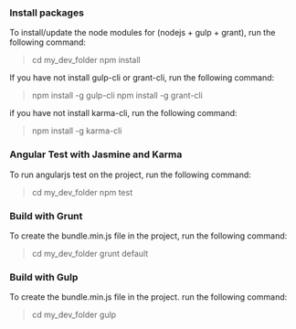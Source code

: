 ### Install packages ###

To install/update the node modules for (nodejs + gulp + grant), run the following command:
  
> cd my_dev_folder
> npm install
  
If you have not install gulp-cli or grant-cli, run the following command:

> npm install -g gulp-cli
> npm install -g grant-cli
  
if you have not install karma-cli, run the following command:

> npm install -g karma-cli
  

### Angular Test with Jasmine and Karma ###

To run angularjs test on the project, run the following command:

> cd my_dev_folder
> npm test

### Build with Grunt ###

To create the bundle.min.js file in the project, run the following command:

> cd my_dev_folder
> grunt default

### Build with Gulp ###

To create the bundle.min.js file in the project. run the following command:

> cd my_dev_folder
> gulp 

